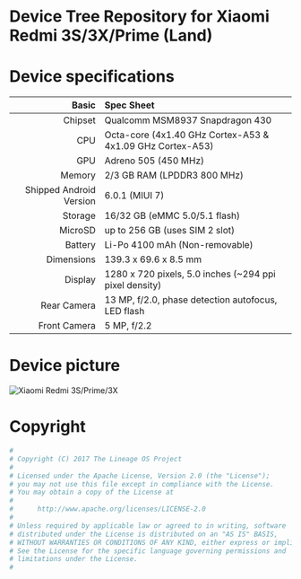 
 Device Tree Repository for Xiaomi Redmi 3S/3X/Prime (Land)
======
Device specifications
======

Basic   | Spec Sheet
-------:|:-------------------------
Chipset | Qualcomm MSM8937 Snapdragon 430
CPU     | Octa-core (4x1.40 GHz Cortex-A53 & 4x1.09 GHz Cortex-A53)
GPU     | Adreno 505 (450 MHz)
Memory  | 2/3 GB RAM (LPDDR3 800 MHz)
Shipped Android Version | 6.0.1 (MIUI 7)
Storage | 16/32 GB (eMMC 5.0/5.1 flash)
MicroSD | up to 256 GB (uses SIM 2 slot)
Battery | Li-Po 4100 mAh (Non-removable)
Dimensions | 139.3 x 69.6 x 8.5 mm
Display | 1280 x 720 pixels, 5.0 inches (~294 ppi pixel density)
Rear Camera  | 13 MP, f/2.0, phase detection autofocus, LED flash
Front Camera | 5 MP, f/2.2

Device picture
======

![Xiaomi Redmi 3S/Prime/3X](http://i01.appmifile.com/webfile/globalimg/en/goods/hongmi3s/specs-preview-06.jpg "Xiaomi Redmi 3S/Prime/3X")


Copyright
======

```bash
#
# Copyright (C) 2017 The Lineage OS Project
#
# Licensed under the Apache License, Version 2.0 (the "License");
# you may not use this file except in compliance with the License.
# You may obtain a copy of the License at
#
#      http://www.apache.org/licenses/LICENSE-2.0
#
# Unless required by applicable law or agreed to in writing, software
# distributed under the License is distributed on an "AS IS" BASIS,
# WITHOUT WARRANTIES OR CONDITIONS OF ANY KIND, either express or implied.
# See the License for the specific language governing permissions and
# limitations under the License.
#
```
